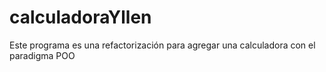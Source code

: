 # calculadoraYllen

Este programa es una refactorización para agregar una calculadora con el paradigma POO
